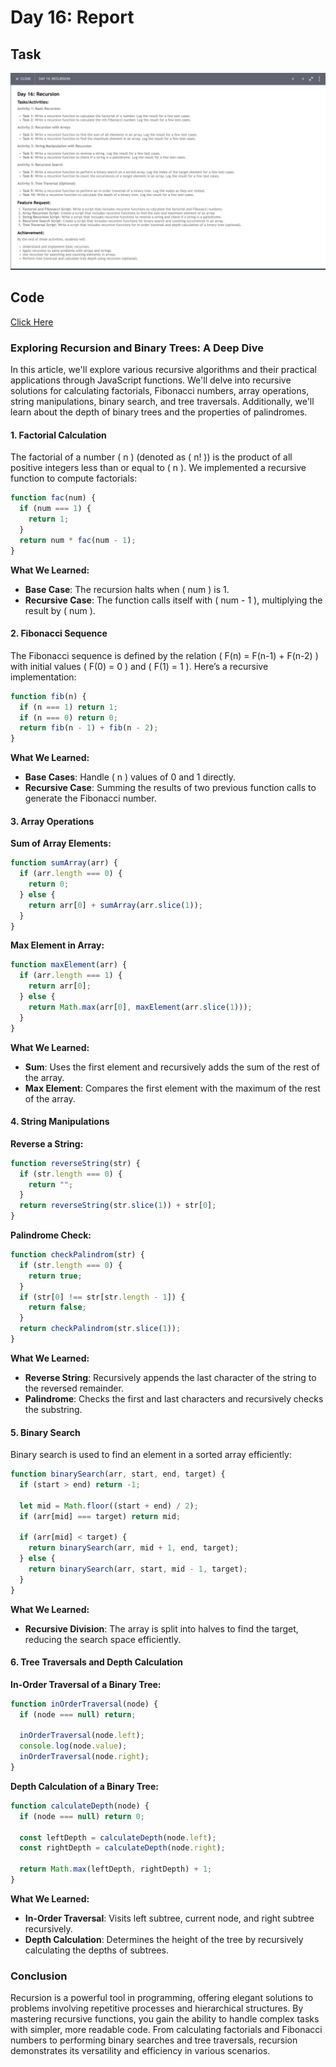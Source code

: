 
# Day 16: Report

## Task
<img src="./day-16.png"/>

## Code 
[Click Here](./index.js)

### Exploring Recursion and Binary Trees: A Deep Dive

In this article, we'll explore various recursive algorithms and their practical applications through JavaScript functions. We'll delve into recursive solutions for calculating factorials, Fibonacci numbers, array operations, string manipulations, binary search, and tree traversals. Additionally, we'll learn about the depth of binary trees and the properties of palindromes.

#### 1. Factorial Calculation

The factorial of a number \( n \) (denoted as \( n! \)) is the product of all positive integers less than or equal to \( n \). We implemented a recursive function to compute factorials:

```javascript
function fac(num) {
  if (num === 1) {
    return 1;
  }
  return num * fac(num - 1);
}
```

**What We Learned:**
- **Base Case**: The recursion halts when \( num \) is 1.
- **Recursive Case**: The function calls itself with \( num - 1 \), multiplying the result by \( num \).

#### 2. Fibonacci Sequence

The Fibonacci sequence is defined by the relation \( F(n) = F(n-1) + F(n-2) \) with initial values \( F(0) = 0 \) and \( F(1) = 1 \). Here’s a recursive implementation:

```javascript
function fib(n) {
  if (n === 1) return 1;
  if (n === 0) return 0;
  return fib(n - 1) + fib(n - 2);
}
```

**What We Learned:**
- **Base Cases**: Handle \( n \) values of 0 and 1 directly.
- **Recursive Case**: Summing the results of two previous function calls to generate the Fibonacci number.

#### 3. Array Operations

**Sum of Array Elements:**

```javascript
function sumArray(arr) {
  if (arr.length === 0) {
    return 0;
  } else {
    return arr[0] + sumArray(arr.slice(1));
  }
}
```

**Max Element in Array:**

```javascript
function maxElement(arr) {
  if (arr.length === 1) {
    return arr[0];
  } else {
    return Math.max(arr[0], maxElement(arr.slice(1)));
  }
}
```

**What We Learned:**
- **Sum**: Uses the first element and recursively adds the sum of the rest of the array.
- **Max Element**: Compares the first element with the maximum of the rest of the array.

#### 4. String Manipulations

**Reverse a String:**

```javascript
function reverseString(str) {
  if (str.length === 0) {
    return "";
  }
  return reverseString(str.slice(1)) + str[0];
}
```

**Palindrome Check:**

```javascript
function checkPalindrom(str) {
  if (str.length === 0) {
    return true;
  }
  if (str[0] !== str[str.length - 1]) {
    return false;
  }
  return checkPalindrom(str.slice(1));
}
```

**What We Learned:**
- **Reverse String**: Recursively appends the last character of the string to the reversed remainder.
- **Palindrome**: Checks the first and last characters and recursively checks the substring.

#### 5. Binary Search

Binary search is used to find an element in a sorted array efficiently:

```javascript
function binarySearch(arr, start, end, target) {
  if (start > end) return -1;

  let mid = Math.floor((start + end) / 2);
  if (arr[mid] === target) return mid;

  if (arr[mid] < target) {
    return binarySearch(arr, mid + 1, end, target);
  } else {
    return binarySearch(arr, start, mid - 1, target);
  }
}
```

**What We Learned:**
- **Recursive Division**: The array is split into halves to find the target, reducing the search space efficiently.

#### 6. Tree Traversals and Depth Calculation

**In-Order Traversal of a Binary Tree:**

```javascript
function inOrderTraversal(node) {
  if (node === null) return;

  inOrderTraversal(node.left);
  console.log(node.value);
  inOrderTraversal(node.right);
}
```

**Depth Calculation of a Binary Tree:**

```javascript
function calculateDepth(node) {
  if (node === null) return 0;

  const leftDepth = calculateDepth(node.left);
  const rightDepth = calculateDepth(node.right);

  return Math.max(leftDepth, rightDepth) + 1;
}
```

**What We Learned:**
- **In-Order Traversal**: Visits left subtree, current node, and right subtree recursively.
- **Depth Calculation**: Determines the height of the tree by recursively calculating the depths of subtrees.

### Conclusion

Recursion is a powerful tool in programming, offering elegant solutions to problems involving repetitive processes and hierarchical structures. By mastering recursive functions, you gain the ability to handle complex tasks with simpler, more readable code. From calculating factorials and Fibonacci numbers to performing binary searches and tree traversals, recursion demonstrates its versatility and efficiency in various scenarios.